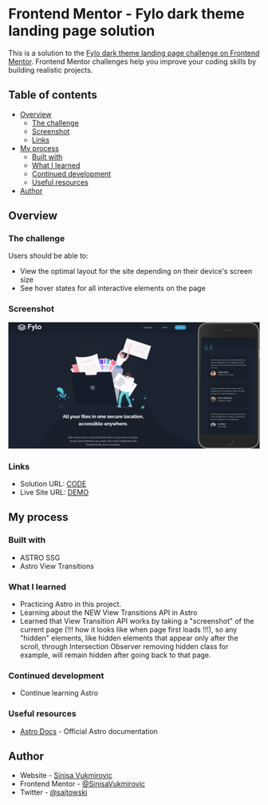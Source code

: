 # Frontend Mentor - Fylo dark theme landing page solution

This is a solution to the [Fylo dark theme landing page challenge on Frontend Mentor](https://www.frontendmentor.io/challenges/fylo-dark-theme-landing-page-5ca5f2d21e82137ec91a50fd). Frontend Mentor challenges help you improve your coding skills by building realistic projects. 

## Table of contents

- [Overview](#overview)
  - [The challenge](#the-challenge)
  - [Screenshot](#screenshot)
  - [Links](#links)
- [My process](#my-process)
  - [Built with](#built-with)
  - [What I learned](#what-i-learned)
  - [Continued development](#continued-development)
  - [Useful resources](#useful-resources)
- [Author](#author)

## Overview

### The challenge

Users should be able to:

- View the optimal layout for the site depending on their device's screen size
- See hover states for all interactive elements on the page

### Screenshot

![Screenshot](./screenshot.png)

### Links

- Solution URL: [CODE](https://github.com/SinisaVukmirovic/FrontEnd-Mentor-challenge-7)
- Live Site URL: [DEMO](https://front-end-mentor-challenge-7-sandy.vercel.app/)

## My process

### Built with

- ASTRO SSG
- Astro View Transitions

### What I learned

- Practicing Astro in this project.
- Learning about the NEW View Transitions API in Astro
- Learned that View Transition API works by taking a "screenshot" of the current page (!!! how it looks like when page first loads !!!), so any "hidden" elements, like hidden elements that appear only after the scroll, through Intersection Observer removing hidden class for example, will remain hidden after going back to that page.

### Continued development

- Continue learning Astro

### Useful resources

- [Astro Docs](https://docs.astro.build/en/getting-started/) - Official Astro documentation

## Author

- Website - [Sinisa Vukmirovic](https://github.com/SinisaVukmirovic)
- Frontend Mentor - [@SinisaVukmirovic](https://www.frontendmentor.io/profile/SinisaVukmirovic)
- Twitter - [@sajtowski](https://twitter.com/sajtowski)
